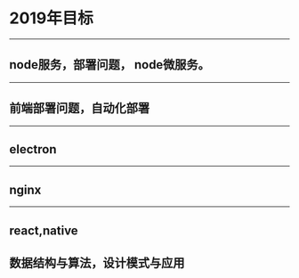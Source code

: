 # 2019年目标
---
node服务，部署问题， node微服务。
---
---
前端部署问题，自动化部署
---
---
electron 
---
---
nginx
---
---
react,native
---
数据结构与算法，设计模式与应用
---
